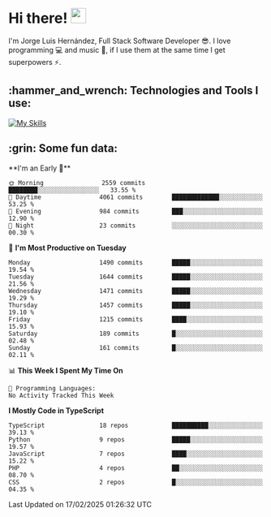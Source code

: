 <h1 align="left">
 <abc>
  <br>Hi there! <img src="https://user-images.githubusercontent.com/42378118/110234147-e3259600-7f4e-11eb-95be-0c4047144dea.gif" width="30"><br>
 </abc>
</h1>

I'm Jorge Luis Hernández, Full Stack Software Developer :sunglasses:. I love programming :computer: and music :musical_score:, if I use them at the same time I get superpowers :zap:. 


<h2 align="left">:hammer_and_wrench: Technologies and Tools I use:</h2>

[![My Skills](https://skillicons.dev/icons?i=js,ts,html,css,py,vue,react,next,nest,postgres,mysql)](https://skillicons.dev)

<h2 align="left">:grin: Some fun data:</h2>
<!--START_SECTION:waka-->
**I'm an Early 🐤** 

```text
🌞 Morning                2559 commits        ████████░░░░░░░░░░░░░░░░░   33.55 % 
🌆 Daytime                4061 commits        █████████████░░░░░░░░░░░░   53.25 % 
🌃 Evening                984 commits         ███░░░░░░░░░░░░░░░░░░░░░░   12.90 % 
🌙 Night                  23 commits          ░░░░░░░░░░░░░░░░░░░░░░░░░   00.30 % 
```
📅 **I'm Most Productive on Tuesday** 

```text
Monday                   1490 commits        █████░░░░░░░░░░░░░░░░░░░░   19.54 % 
Tuesday                  1644 commits        █████░░░░░░░░░░░░░░░░░░░░   21.56 % 
Wednesday                1471 commits        █████░░░░░░░░░░░░░░░░░░░░   19.29 % 
Thursday                 1457 commits        █████░░░░░░░░░░░░░░░░░░░░   19.10 % 
Friday                   1215 commits        ████░░░░░░░░░░░░░░░░░░░░░   15.93 % 
Saturday                 189 commits         █░░░░░░░░░░░░░░░░░░░░░░░░   02.48 % 
Sunday                   161 commits         █░░░░░░░░░░░░░░░░░░░░░░░░   02.11 % 
```


📊 **This Week I Spent My Time On** 

```text
💬 Programming Languages: 
No Activity Tracked This Week
```

**I Mostly Code in TypeScript** 

```text
TypeScript               18 repos            ██████████░░░░░░░░░░░░░░░   39.13 % 
Python                   9 repos             █████░░░░░░░░░░░░░░░░░░░░   19.57 % 
JavaScript               7 repos             ████░░░░░░░░░░░░░░░░░░░░░   15.22 % 
PHP                      4 repos             ██░░░░░░░░░░░░░░░░░░░░░░░   08.70 % 
CSS                      2 repos             █░░░░░░░░░░░░░░░░░░░░░░░░   04.35 % 
```




 Last Updated on 17/02/2025 01:26:32 UTC
<!--END_SECTION:waka-->
